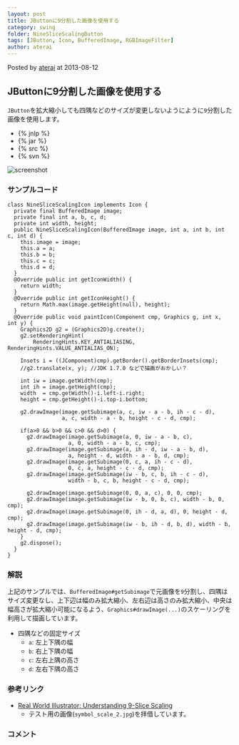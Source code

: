 ```yaml
---
layout: post
title: JButtonに9分割した画像を使用する
category: swing
folder: NineSliceScalingButton
tags: [JButton, Icon, BufferedImage, RGBImageFilter]
author: aterai
---
```


Posted by [aterai](http://terai.xrea.jp/aterai.html) at 2013-08-12

## JButtonに9分割した画像を使用する
`JButton`を拡大縮小しても四隅などのサイズが変更しないようにように`9`分割した画像を使用します。

- {% jnlp %}
- {% jar %}
- {% src %}
- {% svn %}

<!-- dummy comment line for breaking list -->

![screenshot](https://lh5.googleusercontent.com/-yYRfTw-3_BU/UgaFQAAiUcI/AAAAAAAABx4/koHqjZ3o36Q/s800/NineSliceScalingButton.png)

### サンプルコード
<pre class="prettyprint"><code>class NineSliceScalingIcon implements Icon {
  private final BufferedImage image;
  private final int a, b, c, d;
  private int width, height;
  public NineSliceScalingIcon(BufferedImage image, int a, int b, int c, int d) {
    this.image = image;
    this.a = a;
    this.b = b;
    this.c = c;
    this.d = d;
  }
  @Override public int getIconWidth() {
    return width;
  }
  @Override public int getIconHeight() {
    return Math.max(image.getHeight(null), height);
  }
  @Override public void paintIcon(Component cmp, Graphics g, int x, int y) {
    Graphics2D g2 = (Graphics2D)g.create();
    g2.setRenderingHint(
        RenderingHints.KEY_ANTIALIASING, RenderingHints.VALUE_ANTIALIAS_ON);

    Insets i = ((JComponent)cmp).getBorder().getBorderInsets(cmp);
    //g2.translate(x, y); //JDK 1.7.0 などで描画がおかしい？

    int iw = image.getWidth(cmp);
    int ih = image.getHeight(cmp);
    width  = cmp.getWidth()-i.left-i.right;
    height = cmp.getHeight()-i.top-i.bottom;

    g2.drawImage(image.getSubimage(a, c, iw - a - b, ih - c - d),
                 a, c, width - a - b, height - c - d, cmp);

    if(a&gt;0 &amp;&amp; b&gt;0 &amp;&amp; c&gt;0 &amp;&amp; d&gt;0) {
      g2.drawImage(image.getSubimage(a, 0, iw - a - b, c),
                   a, 0, width - a - b, c, cmp);
      g2.drawImage(image.getSubimage(a, ih - d, iw - a - b, d),
                   a, height - d, width - a - b, d, cmp);
      g2.drawImage(image.getSubimage(0, c, a, ih - c - d),
                   0, c, a, height - c - d, cmp);
      g2.drawImage(image.getSubimage(iw - b, c, b, ih - c - d),
                   width - b, c, b, height - c - d, cmp);

      g2.drawImage(image.getSubimage(0, 0, a, c), 0, 0, cmp);
      g2.drawImage(image.getSubimage(iw - b, 0, b, c), width - b, 0, cmp);
      g2.drawImage(image.getSubimage(0, ih - d, a, d), 0, height - d, cmp);
      g2.drawImage(image.getSubimage(iw - b, ih - d, b, d), width - b, height - d, cmp);
    }
    g2.dispose();
  }
}
</code></pre>

### 解説
上記のサンプルでは、`BufferedImage#getSubimage`で元画像を`9`分割し、四隅はサイズ変更なし、上下辺は幅のみ拡大縮小、左右辺は高さのみ拡大縮小、中央は幅高さが拡大縮小可能になるよう、`Graphics#drawImage(...)`のスケーリングを利用して描画しています。

- 四隅などの固定サイズ
    - `a`: 左上下隅の幅
    - `b`: 右上下隅の幅
    - `c`: 左右上隅の高さ
    - `d`: 左右下隅の高さ

<!-- dummy comment line for breaking list -->

### 参考リンク
- [Real World Illustrator: Understanding 9-Slice Scaling](http://rwillustrator.blogspot.jp/2007/04/understanding-9-slice-scaling.html)
    - テスト用の画像(`symbol_scale_2.jpg`)を拝借しています。

<!-- dummy comment line for breaking list -->

### コメント
